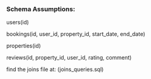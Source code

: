 ### Schema Assumptions:
users(id)

bookings(id, user_id, property_id, start_date, end_date)

properties(id)

reviews(id, property_id, user_id, rating, comment)

find the joins file at: (joins_queries.sql)
